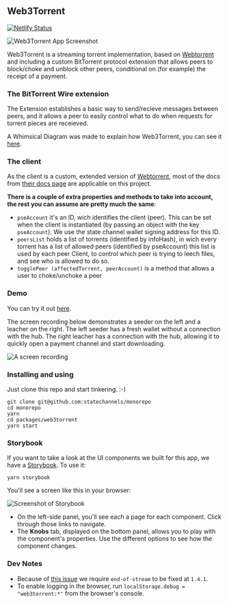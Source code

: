 ## Web3Torrent

[![Netlify Status](https://api.netlify.com/api/v1/badges/440f8079-95c2-4ffa-8a80-d9afc1e52616/deploy-status)](https://app.netlify.com/sites/sc-web3torrent/deploys)

![Web3Torrent App Screenshot](https://user-images.githubusercontent.com/118913/68315088-05c34880-0096-11ea-94ab-bc86337f15d2.png)

Web3Torrent is a streaming torrent implementation, based on [Webtorrent](https://github.com/webtorrent/webtorrent) and including a custom BitTorrent protocol extension that allows peers to block/choke and unblock other peers, conditional on (for example) the receipt of a payment.

### The BitTorrent Wire extension

The Extension establishes a basic way to send/recieve messages between peers, and it allows a peer to easily control what to do when requests for torrent pieces are receieved.

A Whimsical Diagram was made to explain how Web3Torrent, you can see it [here](https://whimsical.com/Sq6whAwa8aTjbwMRJc7vPU).

### The client

As the client is a custom, extended version of [Webtorrent](https://github.com/webtorrent/webtorrent), most of the docs from [their docs page](https://webtorrent.io/docs) are applicable on this project.

**There is a couple of extra properties and methods to take into account, the rest you can assume are pretty much the same**:

- `pseAccount` it's an ID, wich identifies the client (peer). This can be set when the client is instantiated (by passing an object with the key `pseAccount`). We use the state channel wallet signing address for this ID.
- `peersList` holds a list of torrents (identified by infoHash), in wich every torrent has a list of allowed peers (identified by pseAccount)
  this list is used by each peer Client, to control which peer is trying to leech files, and see who is allowed to do so.
- `togglePeer (affectedTorrent, peerAccount)` is a method that allows a user to choke/unchoke a peer

### Demo

You can try it out [here](https://sc-web3torrent.netlify.com/).

The screen recording below demonstrates a seeder on the left and a leacher on the right. The left seeder has a fresh wallet without a connection with the hub. The right leacher has a connection with the hub, allowing it to quickly open a payment channel and start downloading.

![A screen recording](demo.gif)

### Installing and using

Just clone this repo and start tinkering. :-)

```shell
git clone git@github.com:statechannels/monorepo
cd monorepo
yarn
cd packages/web3torrent
yarn start
```

### Storybook

If you want to take a look at the UI components we built for this app, we have a [Storybook](https://storybook.js.org). To use it:

```shell
yarn storybook
```

You'll see a screen like this in your browser:

![Screenshot of Storybook](https://user-images.githubusercontent.com/118913/68314770-7e75d500-0095-11ea-9f5a-b571e7a0654b.png)

- On the left-side panel, you'll see each a page for each component. Click through those links to navigate.
- The **Knobs** tab, displayed on the bottom panel, allows you to play with the component's properties. Use the different options to see how the component changes.

### Dev Notes

- Because of [this issue](https://github.com/webtorrent/webtorrent/issues/1757) we require `end-of-stream` to be fixed at `1.4.1`.
- To enable logging in the browser, run `localStorage.debug = "web3torrent:*"` from the browser's console.
